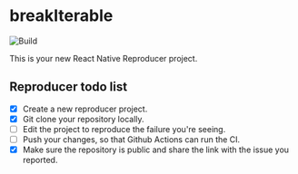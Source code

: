 # breakIterable

![Build](https://github.com/connorpmullins/breakIterable/workflows/Pre%20Merge%20Checks/badge.svg)

This is your new React Native Reproducer project.

## Reproducer todo list

- [x] Create a new reproducer project.
- [x] Git clone your repository locally.
- [ ] Edit the project to reproduce the failure you're seeing.
- [ ] Push your changes, so that Github Actions can run the CI.
- [x] Make sure the repository is public and share the link with the issue you reported.
